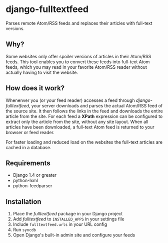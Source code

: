 django-fulltextfeed
===================

Parses remote Atom/RSS feeds and replaces their articles with full-text versions.

Why?
----

Some websites only offer spoiler versions of articles in their Atom/RSS feeds. This tool enables you to convert these feeds into full-text Atom feeds, which you may read in your favorite Atom/RSS reader without actually having to visit the website.

How does it work?
-----------------

Whenenver you (or your feed reader) accesses a feed through *django-fulltextfeed*, your server downloads and parses the actual Atom/RSS feed of the source site. It then follows the links in the feed and downloads the entire article from the site. For each feed a **XPath** expression can be configured to extract only the article from the site, without any site layout. When all articles have been downloaded, a full-text Atom feed is returned to your browser or feed reader.

For faster loading and reduced load on the websites the full-text articles are cached in a database.

Requirements
------------

* Django 1.4 or greater
* python-lxml
* python-feedparser

Installation
------------

1. Place the *fulltextfeed* package in your Django project
2. Add *fulltextfeed* to `INSTALLED_APPS` in your settings file
3. Include `fulltextfeed.urls` in your URL config
4. Run `syncdb`
5. Open Django's built-in admin site and configure your feeds
